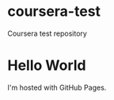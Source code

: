 # coursera-test
Coursera test repository
<!DOCTYPE html>
<html>
<body>
<h1>Hello World</h1>
<p>I'm hosted with GitHub Pages.</p>
</body>
</html>